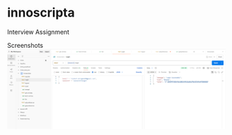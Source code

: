 
# innoscripta
Interview Assignment

Screenshots
![screenshot](https://github.com/Nishantshingade/innoscripta/blob/master/public/login.png)

